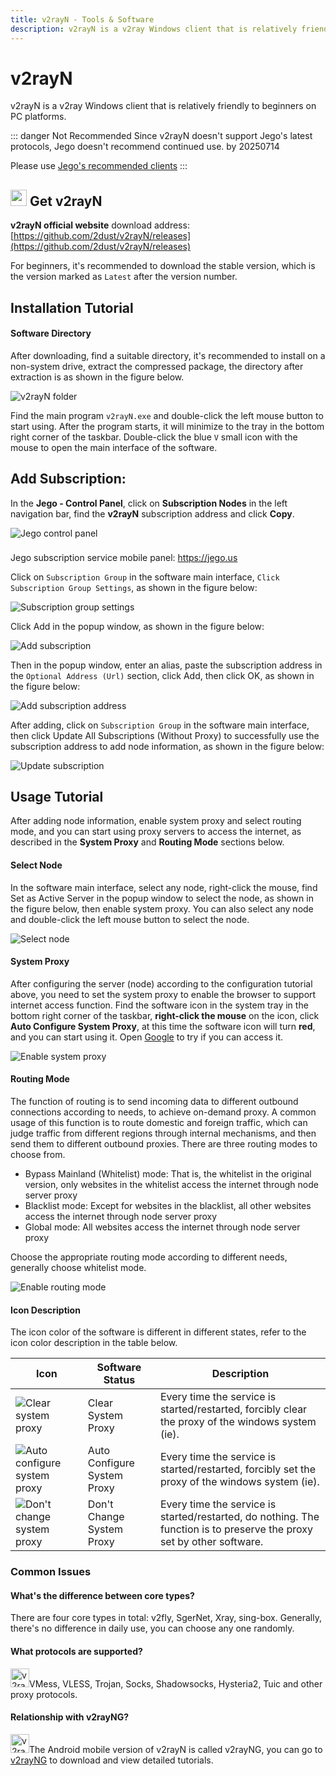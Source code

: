 ```yaml
---
title: v2rayN - Tools & Software
description: v2rayN is a v2ray Windows client that is relatively friendly to beginners on PC platforms.
---
```


# v2rayN

v2rayN is a v2ray Windows client that is relatively friendly to beginners on PC platforms.

::: danger Not Recommended
Since v2rayN doesn't support Jego's latest protocols, Jego doesn't recommend continued use. by 20250714

Please use [Jego's recommended clients](/en/devices/pc-mobile#_1-about-which-client-to-use)
:::

## <img src="/images/image_spaces_2FtaiByLw8cj0IZKJTlaiM_2Fuploads_2F7qSsONFAwi0T78ewIQku_2Fimage_2.png" width="26" height="26" alt="v2rayN icon"> Get v2rayN

**v2rayN official website** download address: [https://github.com/2dust/v2rayN/releases](https://github.com/2dust/v2rayN/releases)

For beginners, it's recommended to download the stable version, which is the version marked as `Latest` after the version number.

## Installation Tutorial

#### Software Directory

After downloading, find a suitable directory, it's recommended to install on a non-system drive, extract the compressed package, the directory after extraction is as shown in the figure below.

<img src="/images/image_spaces_2FtaiByLw8cj0IZKJTlaiM_2Fuploads_2FJCnIbRW02Nt9hR7tbUM6_2F1706546502-v2rayN-Floder_3.jpg" alt="v2rayN folder">

Find the main program `v2rayN.exe` and double-click the left mouse button to start using. After the program starts, it will minimize to the tray in the bottom right corner of the taskbar. Double-click the blue `V` small icon with the mouse to open the main interface of the software.

## **Add Subscription:**

In the **Jego - Control Panel**, click on **Subscription Nodes** in the left navigation bar, find the **v2rayN** subscription address and click **Copy**.

<img src="/images/image_spaces_2FtaiByLw8cj0IZKJTlaiM_2Fuploads_2FDyLv7ygtf5WM9W3yG7zs_2Fimage_1.png" alt="Jego control panel">

<div class="tip custom-block" style="padding-top: 8px">

Jego subscription service mobile panel: <https://jego.us>

</div>

Click on `Subscription Group` in the software main interface, `Click Subscription Group Settings`, as shown in the figure below:

<img src="/images/image_spaces_2FtaiByLw8cj0IZKJTlaiM_2Fuploads_2FbI3ynYxOFBiJyBoHiEaB_2F1706686626-v2rayN-Subscription-Group_2.jpg" alt="Subscription group settings">

Click Add in the popup window, as shown in the figure below:

<img src="/images/image_spaces_2FtaiByLw8cj0IZKJTlaiM_2Fuploads_2FoftpupjU8cmPHFFG0Ix3_2F1706686733-v2rayN-Subscription-Group-Settings_3.jpg" alt="Add subscription">

Then in the popup window, enter an alias, paste the subscription address in the `Optional Address (Url)` section, click Add, then click OK, as shown in the figure below:

<img src="/images/image_spaces_2FtaiByLw8cj0IZKJTlaiM_2Fuploads_2FIUElXpZQESJuNS10100K_2F1706686836-v2rayN-Subscription-Group-Settings-add-Subcription_1.jpg" alt="Add subscription address">

After adding, click on `Subscription Group` in the software main interface, then click Update All Subscriptions (Without Proxy) to successfully use the subscription address to add node information, as shown in the figure below:

<img src="/images/image_spaces_2FtaiByLw8cj0IZKJTlaiM_2Fuploads_2FP9Dz5MSCGgBZm9CdeXVA_2F1706687443-v2rayN-Subscription-Group-Update-Subscription-without-Proxy_2.jpg" alt="Update subscription">

## Usage Tutorial

After adding node information, enable system proxy and select routing mode, and you can start using proxy servers to access the internet, as described in the **System Proxy** and **Routing Mode** sections below.

#### Select Node

In the software main interface, select any node, right-click the mouse, find Set as Active Server in the popup window to select the node, as shown in the figure below, then enable system proxy. You can also select any node and double-click the left mouse button to select the node.

<img src="/images/image_spaces_2FtaiByLw8cj0IZKJTlaiM_2Fuploads_2FuPiGnlIgKPEkDUipRhw3_2F1707289273-v2rayN-Choose-Node_3.jpg" alt="Select node">

#### System Proxy

After configuring the server (node) according to the configuration tutorial above, you need to set the system proxy to enable the browser to support internet access function. Find the software icon in the system tray in the bottom right corner of the taskbar, **right-click the mouse** on the icon, click **Auto Configure System Proxy**, at this time the software icon will turn **red**, and you can start using it. Open [Google](https://www.google.com/) to try if you can access it.

<img src="/images/image_spaces_2FtaiByLw8cj0IZKJTlaiM_2Fuploads_2FA0Vf9GqfeMmbnnhENII8_2F1706695100-v2rayN-enable-System-Proxy_1.jpg" alt="Enable system proxy">

#### Routing Mode

The function of routing is to send incoming data to different outbound connections according to needs, to achieve on-demand proxy. A common usage of this function is to route domestic and foreign traffic, which can judge traffic from different regions through internal mechanisms, and then send them to different outbound proxies. There are three routing modes to choose from.

* Bypass Mainland (Whitelist) mode: That is, the whitelist in the original version, only websites in the whitelist access the internet through node server proxy
* Blacklist mode: Except for websites in the blacklist, all other websites access the internet through node server proxy
* Global mode: All websites access the internet through node server proxy

Choose the appropriate routing mode according to different needs, generally choose whitelist mode.

<img src="/images/image_spaces_2FtaiByLw8cj0IZKJTlaiM_2Fuploads_2FaYKfbg1ALEl3fpQZmO82_2F1706695132-v2rayN-enable-Router-Mode_2.jpg" alt="Enable routing mode">

#### Icon Description

The icon color of the software is different in different states, refer to the icon color description in the table below.

| Icon | Software Status | Description |
|------|----------------|-------------|
| <img src="/images/image_spaces_2FtaiByLw8cj0IZKJTlaiM_2Fuploads_2FKdVrQZoCQwhREOCayEWl_2F1706696938-v2rayN-Notify-Icon-1-32px_3.jpg" alt="Clear system proxy"> | Clear System Proxy | Every time the service is started/restarted, forcibly clear the proxy of the windows system (ie). |
| <img src="/images/image_spaces_2FtaiByLw8cj0IZKJTlaiM_2Fuploads_2Fmuvj47GfgR17S3hUg7js_2F1706696935-v2rayN-Notify-Icon-2-32px_1.jpg" alt="Auto configure system proxy"> | Auto Configure System Proxy | Every time the service is started/restarted, forcibly set the proxy of the windows system (ie). |
| <img src="/images/image_spaces_2FtaiByLw8cj0IZKJTlaiM_2Fuploads_2FurrzQD1yNOx0QKSJYQkc_2F1706696937-v2rayN-Notify-Icon-3-32px_2.jpg" alt="Don't change system proxy"> | Don't Change System Proxy | Every time the service is started/restarted, do nothing. The function is to preserve the proxy set by other software. |

### Common Issues

#### What's the difference between core types?

There are four core types in total: v2fly, SgerNet, Xray, sing-box. Generally, there's no difference in daily use, you can choose any one randomly.

#### What protocols are supported?

<img src="/images/image_1655215063-favicon-70x70_3.png" alt="v2rayN" width="30">VMess, VLESS, Trojan, Socks, Shadowsocks, Hysteria2, Tuic and other proxy protocols.

#### Relationship with v2rayNG?

<img src="/images/image_1707374615-v2rayNG-150x150_1.png" alt="v2rayNG" width="30">The Android mobile version of v2rayN is called v2rayNG, you can go to [v2rayNG](/en/tool/v2rayng) to download and view detailed tutorials. 